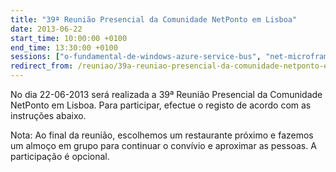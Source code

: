 ```yaml
---
title: "39ª Reunião Presencial da Comunidade NetPonto em Lisboa"
date: 2013-06-22
start_time: 10:00:00 +0100
end_time: 13:30:00 +0100
sessions: ["o-fundamental-de-windows-azure-service-bus", "net-microframework-size-matters"]
redirect_from: /reuniao/39a-reuniao-presencial-da-comunidade-netponto-em-lisboa/
---
```

No dia 22-06-2013 será realizada a 39ª Reunião Presencial da Comunidade NetPonto em Lisboa. Para participar, efectue o registo de acordo com as instruções abaixo.

Nota: Ao final da reunião, escolhemos um restaurante próximo e fazemos um almoço em grupo para continuar o convívio e aproximar as pessoas. A participação é opcional.

